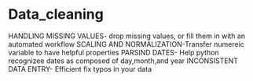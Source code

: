 # Data_cleaning
HANDLING MISSING VALUES- drop missing values, or fill them in with an automated workflow
SCALING AND NORMALIZATION-Transfer numereic variable to have helpful properties
PARSIND DATES- Help python recognizee dates as composed of day,month,and year
INCONSISTENT DATA ENTRY- Efficient fix typos in your data
